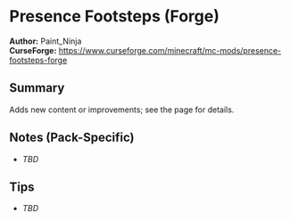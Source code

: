 # Presence Footsteps (Forge)

**Author:** Paint_Ninja  
**CurseForge:** https://www.curseforge.com/minecraft/mc-mods/presence-footsteps-forge

## Summary
Adds new content or improvements; see the page for details.

## Notes (Pack-Specific)
- _TBD_

## Tips
- _TBD_

